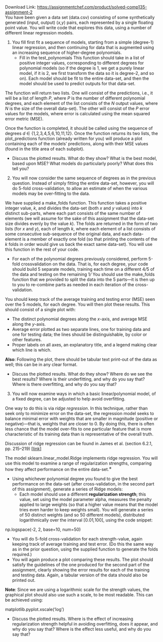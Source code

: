 Download Link: https://assignmentchef.com/product/solved-comp135-assignment-2
<br>
You have been given a data set (data.csv) consisting of some synthetically generated (input, output) (<em>x,y</em>) pairs, each represented by a single floating point value. You will write code that explores this data, using a number of different linear regression models.

<ol>

 <li>You fill first fit a sequence of models, starting from a simple (degree-1) linear regression, and then continuing for data that is augmented using an increasing sequence of higher-degree polynomials.

  <ul>

   <li>Fill in the test_polynomials This function should take in a list of positive integer values, corresponding to different degrees for polynomial models (so if the degree is 1, we get a purely linear model, if it is 2, we first transform the data so it is degree-2, and so on). Each model should be fit to the entire data-set, and then the model should be used to predict outputs for that data-set.</li>

  </ul></li>

</ol>

The function will return two lists. One will consist of the predictions, i.e., it will be a list of length <em>P</em>, where <em>P </em>is the number of different polynomial degrees, and each element of the list consists of the <em>N </em>output values, where <em>N </em>is the size of the overall data-set). The other will consist of the <em>P </em>error values for the models, where error is calculated using the mean squared error metric (MSE).

Once the function is completed, it should be called using the sequence of degrees <em>d </em>∈ {1<em>,</em>2<em>,</em>3<em>,</em>4<em>,</em>5<em>,</em>6<em>,</em>10<em>,</em>11<em>,</em>12}. Once the function returns its two lists, the plot_predictions function (already written for you) will produce a plot containing each of the models’ predictions, along with their MSE values (found in the title area of each subplot).

<ul>

 <li>Discuss the plotted results. What do they show? What is the best model, based upon MSE? What models do particularly poorly? What does this tell you?</li>

</ul>

<ol start="2">

 <li>You will now consider the same sequence of degrees as in the previous question. Instead of simply fitting the entire data-set, however, you will do 5-fold cross-validation, to allow an estimate of when the various models may be over-fitting to the data.</li>

</ol>

We have supplied a make_folds function. This function takes a positive integer value, <em>k</em>, and divides the data-set (both <em>x </em>and <em>y </em>values) into <em>k </em>distinct sub-parts, where each part consists of the same number of elements (we will assume for the sake of this assignment that the data-set size divides evenly by the value <em>k</em>). The folds are returned in the form of two lists (for <em>x </em>and <em>y</em>), each of length <em>k</em>, where each element of a list consists of some consecutive sub-sequence of the original data, and each data-element is a member of exactly one fold (so that printing the contents of the <em>k </em>folds in order would give us back the exact same data-set). You will use this function in the rest of your code.

<ul>

 <li>For each of the polynomial degrees previously considered, perform 5-fold crossvalidation on the data. That is, for each degree, your code should build 5 separate models, training each time on a different 4<em>/</em>5 of the data and testing on the remaining 1<em>/</em> You should use the make_folds function that we provided to split the data into the 5 parts—it is then up to you to re-combine parts as needed in each iteration of the cross-validation.</li>

</ul>

You should keep track of the average training and testing error (MSE) seen over the 5 models, for each degree. You will then plot these results. This should consist of a single plot with:

<ul>

 <li>The distinct polynomial degrees along the <em>x</em>-axis, and average MSE along the <em>y</em>-axis.</li>

 <li>Average error plotted as two separate lines, one for training data and one for testing data; the lines should be distinguishable, by color or other features.</li>

 <li>Proper labels on all axes, an explanatory title, and a legend making clear which line is which.</li>

</ul>

<strong>Also</strong>: Following the plot, there should be tabular text print-out of the data as well; this can be in any clear format.

<ul>

 <li>Discuss the plotted results. What do they show? Where do we see the best results? Where is their underfitting, and why do you say that? Where is there overfitting, and why do you say that?</li>

</ul>

<ol start="3">

 <li>You will now examine ways in which a basic linear/polynomial model, of a fixed degree, can be adjusted to help avoid overfitting.</li>

</ol>

One way to do this is via <em>ridge regression</em>. In this technique, rather than seek only to minimize error on the data-set, the regression model seeks to balance minimal error with weights that are smaller in magnitude (positive or negative)—that is, weights that are closer to 0. By doing this, there is often less chance that the model over-fits to one particular feature that is more characteristic of its training data than is representative of the overall truth.

Discussion of ridge regression can be found in James et al. (section 6.2.1, pp. 215–219) [<a href="https://static1.squarespace.com/static/5ff2adbe3fe4fe33db902812/t/6009dd9fa7bc363aa822d2c7/1611259312432/ISLR+Seventh+Printing.pdf">link</a><a href="https://static1.squarespace.com/static/5ff2adbe3fe4fe33db902812/t/6009dd9fa7bc363aa822d2c7/1611259312432/ISLR+Seventh+Printing.pdf">]</a>

The model sklearn.linear_model.Ridge implements ridge regression. You will use this model to examine a range of regularization strengths, comparing how they affect performance on the entire data-set.<sup>∗</sup>

<ul>

 <li>Using whichever polynomial degree you found to give the best performance on the data-set (after cross-validation, in the second part of this assignment), generate a series of Ridge models:

  <ul>

   <li>Each model should use a different <strong>regularization strength</strong>; this value, set using the model parameter alpha, measures the penalty applied to large weights (so that a higher value means that the model tries even harder to keep weights small). You will generate a series of 50 distinct weights (and so 50 different models), distributed logarithmically over the interval [0<em>.</em>01<em>,</em>100], using the code snippet:</li>

  </ul></li>

</ul>

np.logspace(-2, 2, base=10, num=50)

<ul>

 <li>You will do 5-fold cross-validation for each strength-value, again keeping track of average training and test error. (Do this the same way as in the prior question, using the supplied function to generate the folds required.)</li>

 <li>You will again produce a plot comparing these results. The plot should satisfy the guidelines of the one produced for the second part of the assignment, clearly showing the error results for each of the training and testing data. Again, a tabular version of the data should also be printed out.</li>

</ul>

<strong>Note</strong>: Since we are using a logarithmic scale for the strength values, the graphical plot should also use such a scale, to be most readable. This can be achieved using:

matplotlib.pyplot.xscale(‘log’)

<ul>

 <li>Discuss the plotted results. Where is the effect of increasing regularization strength helpful in avoiding overfitting, does it appear, and why do you say that? Where is the effect less useful, and why do you say that?</li>

</ul>